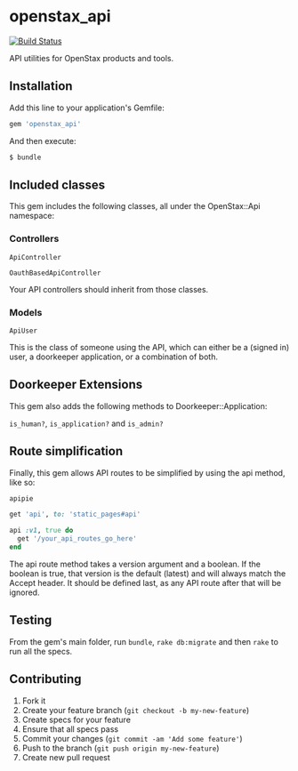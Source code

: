 # openstax_api

[![Build Status](https://travis-ci.org/openstax/openstax_api.svg?branch=master)](https://travis-ci.org/openstax/openstax_api)

API utilities for OpenStax products and tools.

## Installation

Add this line to your application's Gemfile:

```rb
gem 'openstax_api'
```

And then execute:

```sh
$ bundle
```

## Included classes

This gem includes the following classes, all under the OpenStax::Api namespace:

### Controllers

`ApiController`

`OauthBasedApiController`

Your API controllers should inherit from those classes.

### Models

`ApiUser`

This is the class of someone using the API, which can either be a (signed in) user, a doorkeeper application, or a combination of both.

## Doorkeeper Extensions

This gem also adds the following methods to Doorkeeper::Application:

`is_human?`, `is_application?` and `is_admin?`

## Route simplification

Finally, this gem allows API routes to be simplified by using the api method, like so:

```rb
apipie

get 'api', to: 'static_pages#api'

api :v1, true do
  get '/your_api_routes_go_here'
end
```

The api route method takes a version argument and a boolean.
If the boolean is true, that version is the default (latest) and will always match the Accept header. It should be defined last, as any API route after that will be ignored.

## Testing

From the gem's main folder, run `bundle`, `rake db:migrate` and then `rake` to run all the specs.

## Contributing

1. Fork it
2. Create your feature branch (`git checkout -b my-new-feature`)
3. Create specs for your feature
4. Ensure that all specs pass
5. Commit your changes (`git commit -am 'Add some feature'`)
6. Push to the branch (`git push origin my-new-feature`)
7. Create new pull request

